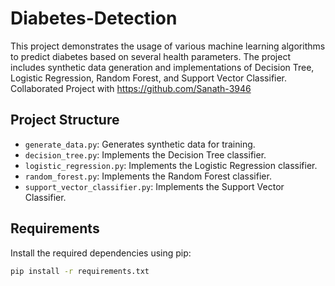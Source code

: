 # Diabetes-Detection

This project demonstrates the usage of various machine learning algorithms to predict diabetes based on several health parameters. The project includes synthetic data generation and implementations of Decision Tree, Logistic Regression, Random Forest, and Support Vector Classifier.
Collaborated Project with https://github.com/Sanath-3946
## Project Structure

- `generate_data.py`: Generates synthetic data for training.
- `decision_tree.py`: Implements the Decision Tree classifier.
- `logistic_regression.py`: Implements the Logistic Regression classifier.
- `random_forest.py`: Implements the Random Forest classifier.
- `support_vector_classifier.py`: Implements the Support Vector Classifier.

## Requirements

Install the required dependencies using pip:

```bash
pip install -r requirements.txt
